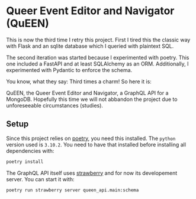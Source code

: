 
# Queer Event Editor and Navigator (QuEEN)

This is now the third time I retry this project. First I tired this the classic way with Flask and
an sqlite database which I queried with plaintext SQL.

The second iteration was started because I experimented with poetry. This one included a FastAPI and
at least SQLAlchemy as an ORM. Additionally, I experimented with Pydantic to enforce the schema.

You know, what they say: Third times a charm! So here it is:

QuEEN, the Queer Event Editor and Navigator, a GraphQL API for a MongoDB. Hopefully this time we will
not abbandon the project due to unforeseeable circumstances (studies).


## Setup

Since this project relies on [poetry](https://python-poetry.org/), you need this installed. The `python`
version used is `3.10.2`. You need to have that installed before installing all dependencies with:

```bash
poetry install
```

The GraphQL API itself uses [strawberry](https://strawberry.rocks) and for now its developement server.
You can start it with:

```bash
poetry run strawberry server queen_api.main:schema
```